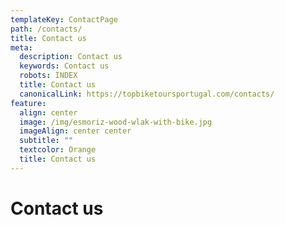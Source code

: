 ```yaml
---
templateKey: ContactPage
path: /contacts/
title: Contact us
meta:
  description: Contact us
  keywords: Contact us
  robots: INDEX
  title: Contact us
  canonicalLink: https://topbiketoursportugal.com/contacts/
feature:
  align: center
  image: /img/esmoriz-wood-wlak-with-bike.jpg
  imageAlign: center center
  subtitle: ""
  textcolor: Orange
  title: Contact us
---
```

# Contact us